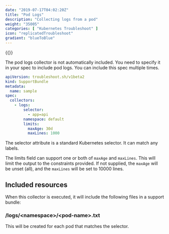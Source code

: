 ```yaml
---
date: "2019-07-17T04:02:20Z"
title: "Pod Logs"
description: "Collecting logs from a pod"
weight: "35005"
categories: [ "Kubernetes Troubleshoot" ]
icon: "replicatedTroubleshoot"
gradient: "blueToBlue"
---
```


{{<legacynotice>}}

The pod logs collector is not automatically included. You need to specify it in your spec to include pod logs. You can include this spec multiple times.


```yaml
apiVersion: troubleshoot.sh/v1beta2
kind: SupportBundle
metadata:
  name: sample
spec:
  collectors:
    - logs:
        selector:
          - app=api
        namespace: default
        limits:
          maxAge: 30d
          maxLines: 1000
```

The selector attribute is a standard Kubernetes selector. It can match any labels.

The limits field can support one or both of `maxAge` and `maxLines`. This will limit the output to the constraints provided. If not supplied, the `maxAge` will be unset (all), and the `maxLines` will be set to 10000 lines.

## Included resources

When this collector is executed, it will include the following files in a support bundle:

### /logs/\<namespace\>/\<pod-name\>.txt
This will be created for each pod that matches the selector.
